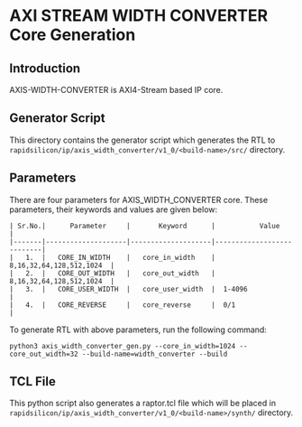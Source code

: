 # AXI STREAM WIDTH CONVERTER Core Generation 

## Introduction
AXIS-WIDTH-CONVERTER is AXI4-Stream based IP core.

## Generator Script
This directory contains the generator script which generates the RTL to `rapidsilicon/ip/axis_width_converter/v1_0/<build-name>/src/` directory. 
    
## Parameters
There are four parameters for AXIS_WIDTH_CONVERTER core. These parameters, their keywords and values are given below:

    | Sr.No.|      Parameter     |       Keyword      |           Value           |
    |-------|--------------------|--------------------|---------------------------|
    |   1.  |   CORE_IN_WIDTH    |   core_in_width    |  8,16,32,64,128,512,1024  |
    |   2.  |   CORE_OUT_WIDTH   |   core_out_width   |  8,16,32,64,128,512,1024  |
    |   3.  |   CORE_USER_WIDTH  |   core_user_width  |  1-4096                   |  
    |   4.  |   CORE_REVERSE     |   core_reverse     |  0/1                      |


To generate RTL with above parameters, run the following command:
```
python3 axis_width_converter_gen.py --core_in_width=1024 --core_out_width=32 --build-name=width_converter --build
```

## TCL File
This python script also generates a raptor.tcl file which will be placed in `rapidsilicon/ip/axis_width_converter/v1_0/<build-name>/synth/` directory.


